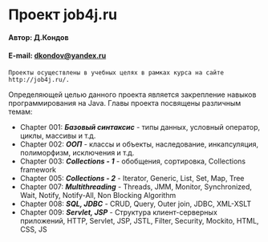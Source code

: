 # Проект job4j.ru

#### Автор: Д.Кондов
#### E-mail: dkondov@yandex.ru

    Проекты осуществлены в учебных целях в рамках курса на сайте http://job4j.ru/.

Определяющей целью данного проекта является закрепление навыков программирования на Java. 
Главы проекта посвящены различным темам:

* Chapter 001: ***Базовый синтаксис*** - типы данных, условный оператор, циклы, массивы и т.д.
* Chapter 002: ***ООП*** - классы и объекты, наследование, инкапсуляция, полиморфизм, исключения и т.д.
* Chapter 003: ***Collections - 1*** - обобщения, сортировка, Collections framework
* Chapter 005: ***Collections - 2*** - Iterator, Generic, List, Set, Map, Tree
* Chapter 007: ***Multithreading*** - Threads, JMM, Monitor, Synchronized, Wait, Notify, Notify-All, Non Blocking Algorithm
* Chapter 008: ***SQL, JDBC*** - CRUD, Query, Outer join, JDBC, XML-XSLT
* Chapter 009: ***Servlet, JSP*** - Структура клиент-серверных приложений, HTTP, Servlet, JSP, JSTL, Filter, Security, Mockito, HTML, CSS, JS